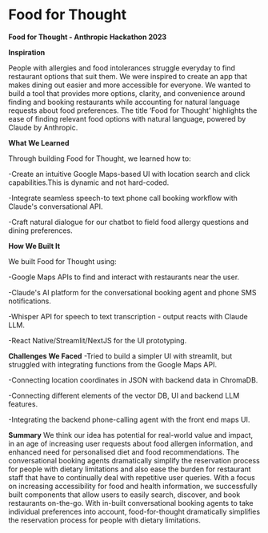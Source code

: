 # Food for Thought

**Food for Thought - Anthropic Hackathon 2023**

**Inspiration**

People with allergies and food intolerances struggle everyday to find restaurant options that suit them. We were inspired to create an app that makes dining out easier and more accessible for everyone. We wanted to build a tool that provides more options, clarity, and convenience around finding and booking restaurants while accounting for natural language requests about food preferences. The title ‘Food for Thought’ highlights the ease of finding relevant food options with natural language, powered by Claude by Anthropic.



**What We Learned**

Through building Food for Thought, we learned how to:

-Create an intuitive Google Maps-based UI with location search and click capabilities.This is dynamic and not hard-coded.

-Integrate seamless speech-to text phone call booking workflow with Claude's conversational API.

-Craft natural dialogue for our chatbot to field food allergy questions and dining preferences.


**How We Built It**

We built Food for Thought using:


-Google Maps APIs to find and interact with restaurants near the user.

-Claude's AI platform for the conversational booking agent and phone SMS notifications.

-Whisper API for speech to text transcription - output reacts with Claude LLM.

-React Native/Streamlit/NextJS for the UI prototyping.

**Challenges We Faced**
-Tried to build a simpler UI with streamlit, but struggled with integrating functions from the Google Maps API.

-Connecting location coordinates in JSON with backend data in ChromaDB.

-Connecting different elements of the vector DB, UI and backend LLM features.

-Integrating the backend phone-calling agent with the front end maps UI.

**Summary**
We think our idea has potential for real-world value and impact, in an age of increasing user requests about food allergen information, and enhanced need for personalised diet and food recommendations. The conversational booking agents dramatically simplify the reservation process for people with dietary limitations and also ease the burden for restaurant staff that have to continually deal with repetitive user queries. With a focus on increasing accessibility for food and health information, we successfully built components that allow users to easily search, discover, and book restaurants on-the-go. With in-built conversational booking agents to take individual preferences into account, food-for-thought dramatically simplifies the reservation process for people with dietary limitations. 


